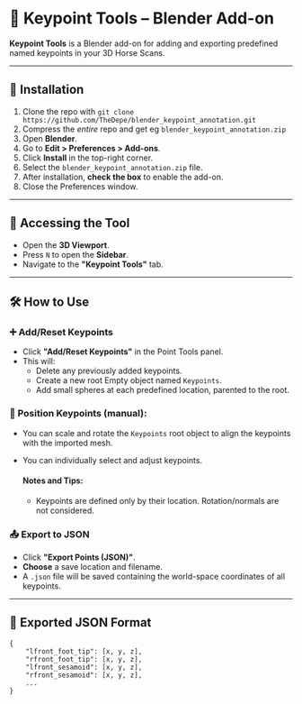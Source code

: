 # 📌 Keypoint Tools – Blender Add-on

**Keypoint Tools** is a Blender add-on for adding and exporting predefined named keypoints in your 3D Horse Scans.

---

## 🔧 Installation
1. Clone the repo with `git clone https://github.com/TheDepe/blender_keypoint_annotation.git`
2. Compress the *entire* repo and get eg `blender_keypoint_annotation.zip`
1. Open **Blender**.
2. Go to **Edit > Preferences > Add-ons**.
3. Click **Install** in the top-right corner.
4. Select the `blender_keypoint_annotation.zip` file.
5. After installation, **check the box** to enable the add-on.
6. Close the Preferences window.

---

## 📍 Accessing the Tool

- Open the **3D Viewport**.
- Press `N` to open the **Sidebar**.
- Navigate to the **"Keypoint Tools"** tab.

---

## 🛠 How to Use

### ➕ Add/Reset Keypoints

- Click **"Add/Reset Keypoints"** in the Point Tools panel.
- This will:
  - Delete any previously added keypoints.
  - Create a new root Empty object named `Keypoints`.
  - Add small spheres at each predefined location, parented to the root.

### 🧭 Position Keypoints (manual):
- You can scale and rotate the `Keypoints` root object to align the keypoints with the imported mesh.
- You can individually select and adjust keypoints.

    #### Notes and Tips:
    - Keypoints are defined only by their location. Rotation/normals are not considered.


### 📤 Export to JSON

- Click **"Export Points (JSON)"**.
- **Choose** a save location and filename.
- A `.json` file will be saved containing the world-space coordinates of all keypoints.

---

## 📁 Exported JSON Format

```
{
    "lfront_foot_tip": [x, y, z],
    "rfront_foot_tip": [x, y, z],
    "lfront_sesamoid": [x, y, z],
    "rfront_sesamoid": [x, y, z],
    ...
}
```